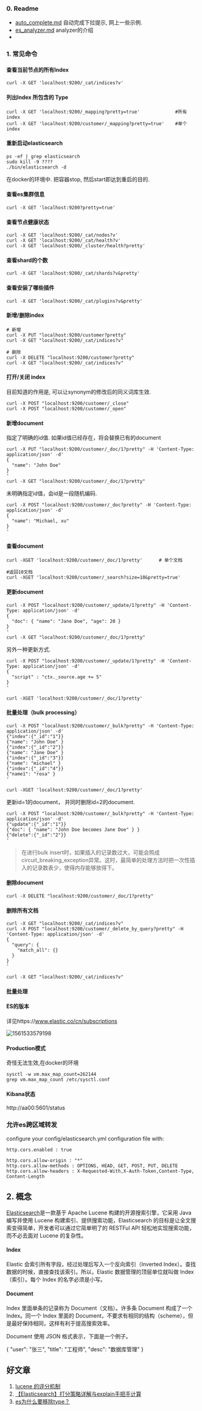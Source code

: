 ### 0. Readme

- [auto_complete.md](auto_complete.md) 自动完成下拉提示, 网上一些示例. 
- [es_analyzer.md](es_analyzer.md) analyzer的介绍
- 

### 1. 常见命令

#### 查看当前节点的所有Index

```shell
curl -X GET 'localhost:9200/_cat/indices?v'	
```

#### 列出Index 所包含的 Type

```shell
curl -X GET 'localhost:9200/_mapping?pretty=true'   	      #所有index
curl -X GET 'localhost:9200/customer/_mapping?pretty=true'    #单个index 
```

#### 重新启动elasticsearch

~~~shell
ps -ef | grep elasticsearch
sudo kill -9 ????
./bin/elasticsearch -d
~~~

在docker的环境中. 把容器stop, 然后start即达到重启的目的. 

#### 查看es集群信息

~~~
curl -X GET 'localhost:9200?pretty=true'
~~~

#### 查看节点健康状态

~~~shell
curl -X GET 'localhost:9200/_cat/nodes?v'
curl -X GET 'localhost:9200/_cat/health?v'
curl -X GET 'localhost:9200/_cluster/health?pretty'
~~~

#### 查看shard的个数

~~~shell
curl -X GET 'localhost:9200/_cat/shards?v&pretty'
~~~

#### 查看安装了哪些插件

~~~shell
curl -X GET 'localhost:9200/_cat/plugins?v&pretty'
~~~



#### 新增/删除index

~~~shell
# 新增
curl -X PUT "localhost:9200/customer?pretty"
curl -X GET "localhost:9200/_cat/indices?v"

# 删除
curl -X DELETE "localhost:9200/customer?pretty"
curl -X GET "localhost:9200/_cat/indices?v"

~~~

#### 打开/关闭 index

目前知道的作用是, 可以让synonym的修改后的同义词库生效. 

~~~shell
curl -X POST "localhost:9200/customer/_close"
curl -X POST "localhost:9200/customer/_open"
~~~

#### 新增document

指定了明确的id值. 如果id值已经存在，将会替换已有的document

~~~shell
curl -X PUT "localhost:9200/customer/_doc/1?pretty" -H 'Content-Type: application/json' -d'
{
  "name": "John Doe"
}
'
curl -X GET "localhost:9200/customer/_doc/1?pretty"
~~~

 未明确指定id值，会id是一段随机编码.

~~~shell
curl -X POST "localhost:9200/customer/_doc?pretty" -H 'Content-Type: application/json' -d'
{
  "name": "Michael, xu"
}
'
~~~

#### 查看document

~~~shell
curl -XGET 'localhost:9200/customer/_doc/1?pretty'      # 单个文档

#返回10文档  
curl -XGET 'localhost:9200/customer/_search?size=10&pretty=true'
~~~

#### 更新document

~~~shell
curl -X POST "localhost:9200/customer/_update/1?pretty" -H 'Content-Type: application/json' -d'
{
  "doc": { "name": "Jane Doe", "age": 20 }
}
'
curl -X GET "localhost:9200/customer/_doc/1?pretty"
~~~

另外一种更新方式. 

~~~shell
curl -X POST "localhost:9200/customer/_update/1?pretty" -H 'Content-Type: application/json' -d'
{
  "script" : "ctx._source.age += 5"
}
'

curl -XGET 'localhost:9200/customer/_doc/1?pretty'	

~~~

#### 批量处理（bulk processing）

~~~shell
curl -X POST "localhost:9200/customer/_bulk?pretty" -H 'Content-Type: application/json' -d'
{"index":{"_id":"1"}}
{"name": "John Doe" }
{"index":{"_id":"2"}}
{"name": "Jane Doe" }
{"index":{"_id":"3"}}
{"name": "michael" }
{"index":{"_id":"4"}}
{"name1": "rosa" }
'

curl -XGET 'localhost:9200/customer/_doc/1?pretty'	
~~~

更新id=1的document， 并同时删除id=2的document. 

~~~shell
curl -X POST "localhost:9200/customer/_bulk?pretty" -H 'Content-Type: application/json' -d'
{"update":{"_id":"1"}}
{"doc": { "name": "John Doe becomes Jane Doe" } }
{"delete":{"_id":"2"}}
'

~~~

> 在进行bulk insert时，如果插入的记录数过大，可能会照成circuit_breaking_exception异常。这时，最简单的处理方法时把一次性插入的记录数表少，使得内存能够放得下。

#### 删除document

```shell
curl -X DELETE "localhost:9200/customer/_doc/1?pretty"
```

#### 删除所有文档

```shell
curl -X GET "localhost:9200/_cat/indices?v" 
curl -X POST "localhost:9200/customer/_delete_by_query?pretty" -H 'Content-Type: application/json' -d'
{
  "query": { 
    "match_all": {}
  }
}
'

curl -X GET "localhost:9200/_cat/indices?v" 
```



#### 批量处理

#### ES的版本

详见https://www.elastic.co/cn/subscriptions

![1561533579198](image/1561533579198.png)

#### Production模式

奇怪无法生效,在docker的环境

~~~
sysctl -w vm.max_map_count=262144
grep vm.max_map_count /etc/sysctl.conf
~~~



#### Kibana状态

http://aa00:5601/status

### 允许es跨区域转发

configure your config/elasticsearch.yml configuration file with:

~~~
http.cors.enabled : true
 
http.cors.allow-origin : "*"
http.cors.allow-methods : OPTIONS, HEAD, GET, POST, PUT, DELETE
http.cors.allow-headers : X-Requested-With,X-Auth-Token,Content-Type, Content-Length
~~~



## 2. 概念

[Elasticsearch](http://www.elasticsearch.org/)是一款基于 Apache Lucene 构建的开源搜索引擎，它采用 Java 编写并使用 Lucene 构建索引、提供搜索功能，Elasticsearch 的目标是让全文搜索变得简单，开发者可以通过它简单明了的 RESTFul API 轻松地实现搜索功能，而不必去面对 Lucene 的复杂性。



#### Index

Elastic 会索引所有字段，经过处理后写入一个反向索引（Inverted Index）。查找数据的时候，直接查找该索引。所以，Elastic 数据管理的顶层单位就叫做 Index（索引）。每个 Index 的名字必须是小写。



#### Document

Index 里面单条的记录称为 Document（文档）。许多条 Document 构成了一个 Index。同一个 Index 里面的 Document，不要求有相同的结构（scheme），但是最好保持相同，这样有利于提高搜索效率。

Document 使用 JSON 格式表示，下面是一个例子。

{   "user": "张三",   "title": "工程师",   "desc": "数据库管理" }





## 好文章

1. [lucene 的评分机制](https://www.cnblogs.com/yjf512/p/4860134.html)
2. [【Elasticsearch】打分策略详解与explain手把手计算](https://blog.csdn.net/molong1208/article/details/50623948)
3. [es为什么要移除type？](https://www.cnblogs.com/huangfox/p/9460361.html)


